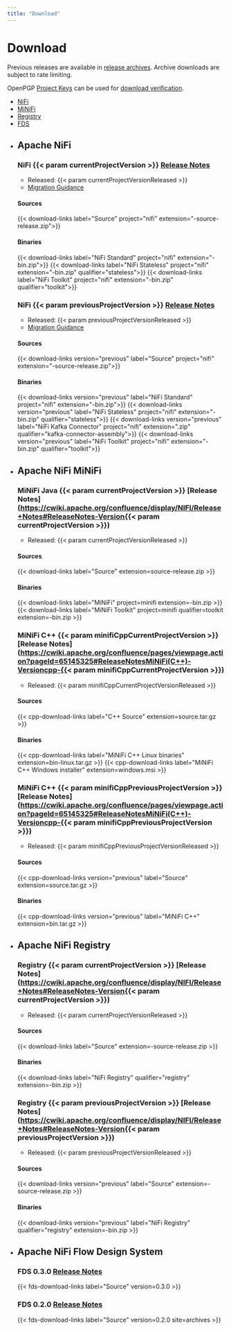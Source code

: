 ```yaml
---
title: "Download"
---
```


# Download

Previous releases are available in [release archives](https://archive.apache.org/dist/nifi/). Archive downloads are
subject to rate limiting.

OpenPGP [Project Keys](https://downloads.apache.org/nifi/KEYS) can be used for
[download verification](https://www.apache.org/info/verification.html).

<ul uk-tab>
  <li id="download-nifi"><a href="">NiFi</a></li>
  <li id="download-minifi"><a href="">MiNiFi</a></li>
  <li id="download-registry"><a href="">Registry</a></li>
  <li id="download-fds"><a href="">FDS</a></li>
</ul>

<script type="text/javascript">
window.addEventListener('uikit:init', () => {
    var hash = window.location.hash
    if (hash) {
        var hashDownloadId = hash.replace(/^#/, 'download-');
        var downloadElement = document.getElementById(hashDownloadId);
        if (downloadElement) {
            downloadElement.classList.add('uk-active');
        }
    }
});
</script>

<ul class="uk-switcher">
<li>

## Apache NiFi

### NiFi {{< param currentProjectVersion >}} <a href="https://cwiki.apache.org/confluence/display/NIFI/Release+Notes#ReleaseNotes-Version{{< param currentProjectVersion >}}">Release Notes</a>

- Released: {{< param currentProjectVersionReleased >}}
- [Migration Guidance](https://cwiki.apache.org/confluence/display/NIFI/Migration+Guidance)

#### Sources
{{< download-links label="Source" project="nifi" extension="-source-release.zip">}}
#### Binaries
{{< download-links label="NiFi Standard" project="nifi" extension="-bin.zip">}}
{{< download-links label="NiFi Stateless" project="nifi" extension="-bin.zip" qualifier="stateless">}}
{{< download-links label="NiFi Toolkit" project="nifi" extension="-bin.zip" qualifier="toolkit">}}

### NiFi {{< param previousProjectVersion >}} <a href="https://cwiki.apache.org/confluence/display/NIFI/Release+Notes#ReleaseNotes-Version{{< param previousProjectVersion >}}">Release Notes</a>

- Released: {{< param previousProjectVersionReleased >}}
- [Migration Guidance](https://cwiki.apache.org/confluence/display/NIFI/Migration+Guidance)

#### Sources
{{< download-links version="previous" label="Source" project="nifi" extension="-source-release.zip">}}

#### Binaries
{{< download-links version="previous" label="NiFi Standard" project="nifi" extension="-bin.zip">}}
{{< download-links version="previous" label="NiFi Stateless" project="nifi" extension="-bin.zip" qualifier="stateless">}}
{{< download-links version="previous" label="NiFi Kafka Connector" project="nifi" extension=".zip" qualifier="kafka-connector-assembly">}}
{{< download-links version="previous" label="NiFi Toolkit" project="nifi" extension="-bin.zip" qualifier="toolkit">}}

</li>
<li>

## Apache NiFi MiNiFi

### MiNiFi Java {{< param currentProjectVersion >}} [Release Notes](https://cwiki.apache.org/confluence/display/NIFI/Release+Notes#ReleaseNotes-Version{{< param currentProjectVersion >}})

- Released: {{< param currentProjectVersionReleased >}}

#### Sources
 {{< download-links label="Source" extension=source-release.zip >}}
#### Binaries
 {{< download-links label="MiNiFi" project=minifi extension=-bin.zip >}}
 {{< download-links label="MiNiFi Toolkit" project=minifi qualifier=toolkit extension=-bin.zip >}}

### MiNiFi C++ {{< param minifiCppCurrentProjectVersion >}} [Release Notes](https://cwiki.apache.org/confluence/pages/viewpage.action?pageId=65145325#ReleaseNotesMiNiFi(C++)-Versioncpp-{{< param minifiCppCurrentProjectVersion >}})

- Released: {{< param minifiCppCurrentProjectVersionReleased >}}

#### Sources
{{< cpp-download-links label="C++ Source" extension=source.tar.gz >}}
#### Binaries
{{< cpp-download-links label="MiNiFi C++ Linux binaries" extension=bin-linux.tar.gz >}}
{{< cpp-download-links label="MiNiFi C++ Windows installer" extension=windows.msi >}}

### MiNiFi C++ {{< param minifiCppPreviousProjectVersion >}} [Release Notes](https://cwiki.apache.org/confluence/pages/viewpage.action?pageId=65145325#ReleaseNotesMiNiFi(C++)-Versioncpp-{{< param minifiCppPreviousProjectVersion >}})

- Released: {{< param minifiCppPreviousProjectVersionReleased >}}

#### Sources
{{< cpp-download-links version="previous" label="Source" extension=source.tar.gz >}}
#### Binaries
{{< cpp-download-links version="previous" label="MiNiFi C++" extension=bin.tar.gz >}}

</li>
<li>

## Apache NiFi Registry

### Registry {{< param currentProjectVersion >}} [Release Notes](https://cwiki.apache.org/confluence/display/NIFI/Release+Notes#ReleaseNotes-Version{{< param currentProjectVersion >}})

- Released: {{< param currentProjectVersionReleased >}}

#### Sources
{{< download-links label="Source" extension=-source-release.zip >}}
#### Binaries
{{< download-links label="NiFi Registry" qualifier="registry" extension=-bin.zip >}}

### Registry {{< param previousProjectVersion >}} [Release Notes](https://cwiki.apache.org/confluence/display/NIFI/Release+Notes#ReleaseNotes-Version{{< param previousProjectVersion >}})

- Released: {{< param previousProjectVersionReleased >}}

#### Sources
{{< download-links version="previous" label="Source" extension=-source-release.zip >}}
#### Binaries
{{< download-links version="previous" label="NiFi Registry" qualifier="registry" extension=-bin.zip >}}

</li>
<li>

## Apache NiFi Flow Design System

### FDS 0.3.0 [Release Notes](https://cwiki.apache.org/confluence/display/NIFI/Release+Notes#ReleaseNotes-NiFiFlowDesignSystem0.3.0)

{{< fds-download-links label="Source" version=0.3.0 >}}

### FDS 0.2.0 [Release Notes](https://cwiki.apache.org/confluence/display/NIFI/Release+Notes#ReleaseNotes-NiFiFlowDesignSystem0.2.0)

{{< fds-download-links label="Source" version=0.2.0 site=archives >}}

</li>
</ul>
